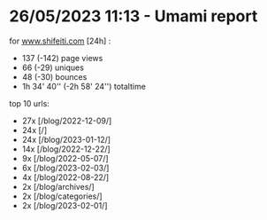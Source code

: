 # 26/05/2023 11:13 - Umami report
for www.shifeiti.com [24h] :

 - 137 (-142) page views
 - 66 (-29) uniques
 - 48 (-30) bounces
 - 1h 34' 40'' (-2h 58' 24'') totaltime


top 10 urls:
 - 27x [/blog/2022-12-09/]
 - 24x [/]
 - 24x [/blog/2023-01-12/]
 - 14x [/blog/2022-12-22/]
 - 9x [/blog/2022-05-07/]
 - 6x [/blog/2023-02-03/]
 - 4x [/blog/2022-08-22/]
 - 2x [/blog/archives/]
 - 2x [/blog/categories/]
 - 2x [/blog/2023-02-01/]


